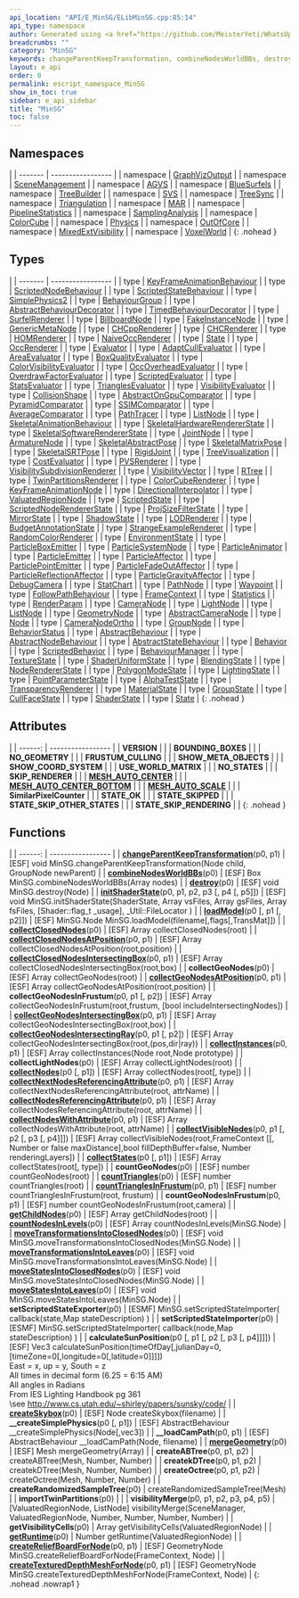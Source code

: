 ```yaml
---
api_location: "API/E_MinSG/ELibMinSG.cpp:85:14"
api_type: namespace
author: Generated using <a href="https://github.com/MeisterYeti/WhatsUpDoc">WhatsUpDoc</a>
breadcrumbs: ""
category: "MinSG"
keywords: changeParentKeepTransformation, combineNodesWorldBBs, destroy, initShaderState, loadModel, collectClosedNodes, collectClosedNodesAtPosition, collectClosedNodesIntersectingBox, collectGeoNodes, collectGeoNodesAtPosition, collectGeoNodesInFrustum, collectGeoNodesIntersectingBox, collectGeoNodesIntersectingRay, collectInstances, collectLightNodes, collectNodes, collectNextNodesReferencingAttribute, collectNodesReferencingAttribute, collectNodesWithAttribute, collectVisibleNodes, collectStates, countGeoNodes, countTriangles, countTrianglesInFrustum, countGeoNodesInFrustum, getChildNodes, countNodesInLevels, moveTransformationsIntoClosedNodes, moveTransformationsIntoLeaves, moveStatesIntoClosedNodes, moveStatesIntoLeaves, setScriptedStateExporter, setScriptedStateImporter, calculateSunPosition, createSkybox, __createSimplePhysics, __loadCamPath, mergeGeometry, createABTree, createkDTree, createOctree, createRandomizedSampleTree, importTwinPartitions, visibilityMerge, getVisibilityCells, getRuntime, createReliefBoardForNode, createTexturedDepthMeshForNode, VERSION, BOUNDING_BOXES, NO_GEOMETRY, FRUSTUM_CULLING, SHOW_META_OBJECTS, SHOW_COORD_SYSTEM, USE_WORLD_MATRIX, NO_STATES, SKIP_RENDERER, MESH_AUTO_CENTER, MESH_AUTO_CENTER_BOTTOM, MESH_AUTO_SCALE, SimilarPixelCounter, STATE_OK, STATE_SKIPPED, STATE_SKIP_OTHER_STATES, STATE_SKIP_RENDERING
layout: e_api
order: 0
permalink: escript_namespace_MinSG
show_in_toc: true
sidebar: e_api_sidebar
title: "MinSG"
toc: false
---
```


## Namespaces

|
| ------- | ----------------- |
| namespace | [GraphVizOutput](escript_namespace_MinSG_GraphVizOutput) |
| namespace | [SceneManagement](escript_namespace_MinSG_SceneManagement) |
| namespace | [AGVS](escript_namespace_MinSG_AGVS) |
| namespace | [BlueSurfels](escript_namespace_MinSG_BlueSurfels) |
| namespace | [TreeBuilder](escript_namespace_MinSG_TreeBuilder) |
| namespace | [SVS](escript_namespace_MinSG_SVS) |
| namespace | [TreeSync](escript_namespace_MinSG_TreeSync) |
| namespace | [Triangulation](escript_namespace_MinSG_Triangulation) |
| namespace | [MAR](escript_namespace_MinSG_MAR) |
| namespace | [PipelineStatistics](escript_namespace_MinSG_PipelineStatistics) |
| namespace | [SamplingAnalysis](escript_namespace_MinSG_SamplingAnalysis) |
| namespace | [ColorCube](escript_namespace_MinSG_ColorCube) |
| namespace | [Physics](escript_namespace_MinSG_Physics) |
| namespace | [OutOfCore](escript_namespace_MinSG_OutOfCore) |
| namespace | [MixedExtVisibility](escript_namespace_MinSG_MixedExtVisibility) |
| namespace | [VoxelWorld](escript_namespace_MinSG_VoxelWorld) |
{: .nohead }

## Types

|
| ------- | ----------------- |
| type | [KeyFrameAnimationBehaviour](escript_type_MinSG_KeyFrameAnimationBehaviour) |
| type | [ScriptedNodeBehaviour](escript_type_MinSG_ScriptedNodeBehaviour) |
| type | [ScriptedStateBehaviour](escript_type_MinSG_ScriptedStateBehaviour) |
| type | [SimplePhysics2](escript_type_MinSG_SimplePhysics2) |
| type | [BehaviourGroup](escript_type_MinSG_BehaviourGroup) |
| type | [AbstractBehaviourDecorator](escript_type_MinSG_AbstractBehaviourDecorator) |
| type | [TimedBehaviourDecorator](escript_type_MinSG_TimedBehaviourDecorator) |
| type | [SurfelRenderer](escript_type_MinSG_SurfelRenderer) |
| type | [BillboardNode](escript_type_MinSG_BillboardNode) |
| type | [FakeInstanceNode](escript_type_MinSG_FakeInstanceNode) |
| type | [GenericMetaNode](escript_type_MinSG_GenericMetaNode) |
| type | [CHCppRenderer](escript_type_MinSG_CHCppRenderer) |
| type | [CHCRenderer](escript_type_MinSG_CHCRenderer) |
| type | [HOMRenderer](escript_type_MinSG_HOMRenderer) |
| type | [NaiveOccRenderer](escript_type_MinSG_NaiveOccRenderer) |
| type | [State](escript_type_MinSG_State) |
| type | [OccRenderer](escript_type_MinSG_OccRenderer) |
| type | [Evaluator](escript_type_MinSG_Evaluator) |
| type | [AdaptCullEvaluator](escript_type_MinSG_AdaptCullEvaluator) |
| type | [AreaEvaluator](escript_type_MinSG_AreaEvaluator) |
| type | [BoxQualityEvaluator](escript_type_MinSG_BoxQualityEvaluator) |
| type | [ColorVisibilityEvaluator](escript_type_MinSG_ColorVisibilityEvaluator) |
| type | [OccOverheadEvaluator](escript_type_MinSG_OccOverheadEvaluator) |
| type | [OverdrawFactorEvaluator](escript_type_MinSG_OverdrawFactorEvaluator) |
| type | [ScriptedEvaluator](escript_type_MinSG_ScriptedEvaluator) |
| type | [StatsEvaluator](escript_type_MinSG_StatsEvaluator) |
| type | [TrianglesEvaluator](escript_type_MinSG_TrianglesEvaluator) |
| type | [VisibilityEvaluator](escript_type_MinSG_VisibilityEvaluator) |
| type | [CollisionShape](escript_type_MinSG_Physics_CollisionShape) |
| type | [AbstractOnGpuComparator](escript_type_MinSG_AbstractOnGpuComparator) |
| type | [PyramidComparator](escript_type_MinSG_PyramidComparator) |
| type | [SSIMComparator](escript_type_MinSG_SSIMComparator) |
| type | [AverageComparator](escript_type_MinSG_AverageComparator) |
| type | [PathTracer](escript_type_MinSG_PathTracer) |
| type | [ListNode](escript_type_MinSG_ListNode) |
| type | [SkeletalAnimationBehaviour](escript_type_MinSG_SkeletalAnimationBehaviour) |
| type | [SkeletalHardwareRendererState](escript_type_MinSG_SkeletalHardwareRendererState) |
| type | [SkeletalSoftwareRendererState](escript_type_MinSG_SkeletalSoftwareRendererState) |
| type | [JointNode](escript_type_MinSG_JointNode) |
| type | [ArmatureNode](escript_type_MinSG_ArmatureNode) |
| type | [SkeletalAbstractPose](escript_type_MinSG_SkeletalAbstractPose) |
| type | [SkeletalMatrixPose](escript_type_MinSG_SkeletalMatrixPose) |
| type | [SkeletalSRTPose](escript_type_MinSG_SkeletalSRTPose) |
| type | [RigidJoint](escript_type_MinSG_RigidJoint) |
| type | [TreeVisualization](escript_type_MinSG_TreeVisualization) |
| type | [CostEvaluator](escript_type_MinSG_CostEvaluator) |
| type | [PVSRenderer](escript_type_MinSG_PVSRenderer) |
| type | [VisibilitySubdivisionRenderer](escript_type_MinSG_VisibilitySubdivisionRenderer) |
| type | [VisibilityVector](escript_type_MinSG_VisibilityVector) |
| type | [RTree](escript_type_MinSG_RTree) |
| type | [TwinPartitionsRenderer](escript_type_MinSG_TwinPartitionsRenderer) |
| type | [ColorCubeRenderer](escript_type_MinSG_ColorCubeRenderer) |
| type | [KeyFrameAnimationNode](escript_type_MinSG_KeyFrameAnimationNode) |
| type | [DirectionalInterpolator](escript_type_MinSG_DirectionalInterpolator) |
| type | [ValuatedRegionNode](escript_type_MinSG_ValuatedRegionNode) |
| type | [ScriptedState](escript_type_MinSG_ScriptedState) |
| type | [ScriptedNodeRendererState](escript_type_MinSG_ScriptedNodeRendererState) |
| type | [ProjSizeFilterState](escript_type_MinSG_ProjSizeFilterState) |
| type | [MirrorState](escript_type_MinSG_MirrorState) |
| type | [ShadowState](escript_type_MinSG_ShadowState) |
| type | [LODRenderer](escript_type_MinSG_LODRenderer) |
| type | [BudgetAnnotationState](escript_type_MinSG_BudgetAnnotationState) |
| type | [StrangeExampleRenderer](escript_type_MinSG_StrangeExampleRenderer) |
| type | [RandomColorRenderer](escript_type_MinSG_RandomColorRenderer) |
| type | [EnvironmentState](escript_type_MinSG_EnvironmentState) |
| type | [ParticleBoxEmitter](escript_type_MinSG_ParticleBoxEmitter) |
| type | [ParticleSystemNode](escript_type_MinSG_ParticleSystemNode) |
| type | [ParticleAnimator](escript_type_MinSG_ParticleAnimator) |
| type | [ParticleEmitter](escript_type_MinSG_ParticleEmitter) |
| type | [ParticleAffector](escript_type_MinSG_ParticleAffector) |
| type | [ParticlePointEmitter](escript_type_MinSG_ParticlePointEmitter) |
| type | [ParticleFadeOutAffector](escript_type_MinSG_ParticleFadeOutAffector) |
| type | [ParticleReflectionAffector](escript_type_MinSG_ParticleReflectionAffector) |
| type | [ParticleGravityAffector](escript_type_MinSG_ParticleGravityAffector) |
| type | [DebugCamera](escript_type_MinSG_DebugCamera) |
| type | [StatChart](escript_type_MinSG_StatChart) |
| type | [PathNode](escript_type_MinSG_PathNode) |
| type | [Waypoint](escript_type_MinSG_Waypoint) |
| type | [FollowPathBehaviour](escript_type_MinSG_FollowPathBehaviour) |
| type | [FrameContext](escript_type_MinSG_FrameContext) |
| type | [Statistics](escript_type_MinSG_Statistics) |
| type | [RenderParam](escript_type_MinSG_RenderParam) |
| type | [CameraNode](escript_type_MinSG_CameraNode) |
| type | [LightNode](escript_type_MinSG_LightNode) |
| type | [ListNode](escript_type_MinSG_ListNode) |
| type | [GeometryNode](escript_type_MinSG_GeometryNode) |
| type | [AbstractCameraNode](escript_type_MinSG_AbstractCameraNode) |
| type | [Node](escript_type_MinSG_Node) |
| type | [CameraNodeOrtho](escript_type_MinSG_CameraNodeOrtho) |
| type | [GroupNode](escript_type_MinSG_GroupNode) |
| type | [BehaviorStatus](escript_type_MinSG_BehaviorStatus) |
| type | [AbstractBehaviour](escript_type_MinSG_AbstractBehaviour) |
| type | [AbstractNodeBehaviour](escript_type_MinSG_AbstractNodeBehaviour) |
| type | [AbstractStateBehaviour](escript_type_MinSG_AbstractStateBehaviour) |
| type | [Behavior](escript_type_MinSG_Behavior) |
| type | [ScriptedBehavior](escript_type_MinSG_ScriptedBehavior) |
| type | [BehaviourManager](escript_type_MinSG_BehaviourManager) |
| type | [TextureState](escript_type_MinSG_TextureState) |
| type | [ShaderUniformState](escript_type_MinSG_ShaderUniformState) |
| type | [BlendingState](escript_type_MinSG_BlendingState) |
| type | [NodeRendererState](escript_type_MinSG_NodeRendererState) |
| type | [PolygonModeState](escript_type_MinSG_PolygonModeState) |
| type | [LightingState](escript_type_MinSG_LightingState) |
| type | [PointParameterState](escript_type_MinSG_PointParameterState) |
| type | [AlphaTestState](escript_type_MinSG_AlphaTestState) |
| type | [TransparencyRenderer](escript_type_MinSG_TransparencyRenderer) |
| type | [MaterialState](escript_type_MinSG_MaterialState) |
| type | [GroupState](escript_type_MinSG_GroupState) |
| type | [CullFaceState](escript_type_MinSG_CullFaceState) |
| type | [ShaderState](escript_type_MinSG_ShaderState) |
| type | [State](escript_type_MinSG_State) |
{: .nohead }

## Attributes

|
| ------: | ----------------- |
| **VERSION** | |
| **BOUNDING_BOXES** | |
| **NO_GEOMETRY** | |
| **FRUSTUM_CULLING** | |
| **SHOW_META_OBJECTS** | |
| **SHOW_COORD_SYSTEM** | |
| **USE_WORLD_MATRIX** | |
| **NO_STATES** | |
| **SKIP_RENDERER** | |
| **[MESH_AUTO_CENTER](namespaceMinSG#group%5F%5Fhelper_1ga9dd03af4d35b77dba7dda9fd83fa6f8f)** | |
| **[MESH_AUTO_CENTER_BOTTOM](namespaceMinSG#group%5F%5Fhelper_1ga5563cc06564bd26e8d21b2e53877dea4)** | |
| **[MESH_AUTO_SCALE](namespaceMinSG#group%5F%5Fhelper_1ga28787693ae877a8ecfa26ad5a6b57799)** | |
| **SimilarPixelCounter** | |
| **STATE_OK** | |
| **STATE_SKIPPED** | |
| **STATE_SKIP_OTHER_STATES** | |
| **STATE_SKIP_RENDERING** | |
{: .nohead }
## Functions

|
| ------: | ----------------- |
| **[changeParentKeepTransformation](namespaceMinSG#group%5F%5Fhelper_1gab8851442935e12191bab1f11880b1012)**(p0, p1) | [ESF] void MinSG.changeParentKeepTransformation(Node child, GroupNode newParent) |
| **[combineNodesWorldBBs](namespaceMinSG#group%5F%5Fhelper_1ga1a39715323611810872cbb158adcba3d)**(p0) | [ESF] Box MinSG.combineNodesWorldBBs(Array nodes) |
| **[destroy](namespaceMinSG#group%5F%5Fhelper_1ga7af3abfddb776e1c239514ca12f5826f)**(p0) | [ESF] void MinSG.destroy(Node) |
| **[initShaderState](namespaceMinSG#group%5F%5Fhelper_1gad4355f0aca7b183ca835955c273a6a08)**(p0, p1, p2, p3 [, p4 [, p5]]) | [ESF] void MinSG.initShaderState(ShaderState, Array vsFiles, Array gsFiles, Array fsFiles, [Shader::flag_t _usage], _Util::FileLocator ) |
| **[loadModel](namespaceMinSG#group%5F%5Fhelper_1gab6a16d83763ffede5b09e6bc0913e670)**(p0 [, p1 [, p2]]) | [ESF] MinSG.Node MinSG.loadModel(filename[,flags[,TransMat]]) |
| **[collectClosedNodes](namespaceMinSG#group%5F%5Fhelper_1gaf1d72216aec044beebce261bfe81ca6f)**(p0) | [ESF] Array collectClosedNodes(root) |
| **[collectClosedNodesAtPosition](namespaceMinSG#group%5F%5Fhelper_1gafa4785148e14e1e8bc518191f39262f0)**(p0, p1) | [ESF] Array collectClosedNodesAtPosition(root,position) |
| **[collectClosedNodesIntersectingBox](namespaceMinSG#group%5F%5Fhelper_1gaadba07a8626b36e73f70ec2c336d684c)**(p0, p1) | [ESF] Array collectClosedNodesIntersectingBox(root,box) |
| **collectGeoNodes**(p0) | [ESF] Array collectGeoNodes(root) |
| **[collectGeoNodesAtPosition](namespaceMinSG#group%5F%5Fhelper_1ga0762a00fc34c341b9da660baa6ee8b59)**(p0, p1) | [ESF] Array collectGeoNodesAtPosition(root,position) |
| **collectGeoNodesInFrustum**(p0, p1 [, p2]) | [ESF] Array collectGeoNodesInFrustum(root,frustum, [bool includeIntersectingNodes]) |
| **[collectGeoNodesIntersectingBox](namespaceMinSG#group%5F%5Fhelper_1ga9e77b937371be402e16a0db8d7cc7fb4)**(p0, p1) | [ESF] Array collectGeoNodesIntersectingBox(root,box) |
| **[collectGeoNodesIntersectingRay](namespaceMinSG#group%5F%5Fhelper_1gad214eb99074b723badda8802184f65d8)**(p0, p1 [, p2]) | [ESF] Array collectGeoNodesIntersectingBox(root,(pos,dir\|ray)) |
| **[collectInstances](namespaceMinSG#group%5F%5Fhelper_1ga8509b020993e4169ce2c2bcb0b89e7aa)**(p0, p1) | [ESF] Array collectInstances(Node root,Node prototype) |
| **collectLightNodes**(p0) | [ESF] Array collectLightNodes(root) |
| **[collectNodes](namespaceMinSG#group%5F%5Fhelper_1gabb05e6ca67df6597da7597313a12e792)**(p0 [, p1]) | [ESF] Array collectNodes(root[, type]) |
| **[collectNextNodesReferencingAttribute](namespaceMinSG#group%5F%5Fhelper_1ga7f59a285d0e0e46452589a2ce5b46725)**(p0, p1) | [ESF] Array collectNextNodesReferencingAttribute(root, attrName) |
| **[collectNodesReferencingAttribute](namespaceMinSG#group%5F%5Fhelper_1gad5d80b086cf2ef0fbdb690ddb23173f9)**(p0, p1) | [ESF] Array collectNodesReferencingAttribute(root, attrName) |
| **[collectNodesWithAttribute](namespaceMinSG#group%5F%5Fhelper_1ga959a8d1bcdc5b9f2ae6b154cc8632204)**(p0, p1) | [ESF] Array collectNodesWithAttribute(root, attrName) |
| **[collectVisibleNodes](namespaceMinSG#group%5F%5Fhelper_1ga059e5b3335708be06078ceb8da3e816f)**(p0, p1 [, p2 [, p3 [, p4]]]) | [ESF] Array collectVisibleNodes(root,FrameContext [[, Number or false maxDistance],bool fillDepthBuffer=false, Number renderingLayers]) |
| **[collectStates](namespaceMinSG#group%5F%5Fhelper_1ga2f34e1fa17f622ecfc88080e97bfc257)**(p0 [, p1]) | [ESF] Array collectStates(root[, type]) |
| **countGeoNodes**(p0) | [ESF] number countGeoNodes(root) |
| **[countTriangles](namespaceMinSG#group%5F%5Fhelper_1gafbf7ee1c36c501dc97610ec5d7a8fc6e)**(p0) | [ESF] number countTriangles(root) |
| **[countTrianglesInFrustum](namespaceMinSG#group%5F%5Fhelper_1ga16e71ab2b39aaebdd2f14c4f1400fac1)**(p0, p1) | [ESF] number countTrianglesInFrustum(root, frustum) |
| **countGeoNodesInFrustum**(p0, p1) | [ESF] number countGeoNodesInFrustum(root,camera) |
| **[getChildNodes](namespaceMinSG#group%5F%5Fhelper_1gae6659312c6a6aaf9868ccd4e448d9e62)**(p0) | [ESF] Array getChildNodes(root) |
| **[countNodesInLevels](namespaceMinSG#group%5F%5Fhelper_1gafa261f1c3a1d87c704cc96b86e5f705b)**(p0) | [ESF] Array countNodesInLevels(MinSG.Node) |
| **[moveTransformationsIntoClosedNodes](namespaceMinSG#group%5F%5Fhelper_1ga4a11a573656e2a733fea659913967a17)**(p0) | [ESF] void MinSG.moveTransformationsIntoClosedNodes(MinSG.Node) |
| **[moveTransformationsIntoLeaves](namespaceMinSG#group%5F%5Fhelper_1ga3b302b530bb84af8ca65c8317bc6f619)**(p0) | [ESF] void MinSG.moveTransformationsIntoLeaves(MinSG.Node) |
| **[moveStatesIntoClosedNodes](namespaceMinSG#group%5F%5Fhelper_1ga14af6b0f8daccc1574b661d33bd934dd)**(p0) | [ESF] void MinSG.moveStatesIntoClosedNodes(MinSG.Node) |
| **[moveStatesIntoLeaves](namespaceMinSG#group%5F%5Fhelper_1gad83113baa2c331880e02a53772855514)**(p0) | [ESF] void MinSG.moveStatesIntoLeaves(MinSG.Node) |
| **setScriptedStateExporter**(p0) | [ESMF] MinSG.setScriptedStateImporter( callback(state,Map stateDescription) ) |
| **setScriptedStateImporter**(p0) | [ESMF] MinSG.setScriptedStateImporter( callback(node,Map stateDescription) ) |
| **calculateSunPosition**(p0 [, p1 [, p2 [, p3 [, p4]]]]) | [ESF] Vec3 calculateSunPosition(timeOfDay[,julianDay=0,[timeZone=0[,longitude=0[,latitude=0]]]])<br/>East = x,  up = y, South = z<br/>All times in decimal form (6.25 = 6:15 AM)<br/>All angles in Radians<br/>From IES Lighting Handbook pg 361<br/>\see http://www.cs.utah.edu/~shirley/papers/sunsky/code/ |
| **[createSkybox](classMinSG_1_1SkyboxState#classMinSG_1_1SkyboxState_1ae36a23412279edc59a6e5e4c32d51e17)**(p0) | [ESF] Node createSkybox(filename) |
| **__createSimplePhysics**(p0 [, p1]) | [ESF] AbstractBehaviour __createSimplePhysics(Node[,vec3]) |
| **__loadCamPath**(p0, p1) | [ESF] AbstractBehaviour __loadCamPath(Node, filename) |
| **[mergeGeometry](classMinSG_1_1TriangleTrees_1_1Builder#classMinSG_1_1TriangleTrees_1_1Builder_1aed8fa83f6a27da2401d618718b10393f)**(p0) | [ESF] Mesh mergeGeometry(Array) |
| **createABTree**(p0, p1, p2) | createABTree(Mesh, Number, Number) |
| **createkDTree**(p0, p1, p2) | createkDTree(Mesh, Number, Number) |
| **createOctree**(p0, p1, p2) | createOctree(Mesh, Number, Number) |
| **createRandomizedSampleTree**(p0) | createRandomizedSampleTree(Mesh) |
| **importTwinPartitions**(p0) |  |
| **visibilityMerge**(p0, p1, p2, p3, p4, p5) | [ValuatedRegionNode, ListNode] visibilityMerge(SceneManager, ValuatedRegionNode, Number, Number, Number, Number) |
| **getVisibilityCells**(p0) | Array getVisibilityCells(ValuatedRegionNode) |
| **[getRuntime](classMinSG_1_1VisibilityMerge_1_1Helper#classMinSG_1_1VisibilityMerge_1_1Helper_1ae38068ae86d9bbe182de22b9dd5a3706)**(p0) | Number getRuntime(ValuatedRegionNode) |
| **[createReliefBoardForNode](namespaceMinSG_1_1ImpostorFactory#namespaceMinSG_1_1ImpostorFactory_1a61c72401d6f8d17ca2bcdc6353121ca4)**(p0, p1) | [ESF] GeometryNode MinSG.createReliefBoardForNode(FrameContext, Node) |
| **[createTexturedDepthMeshForNode](namespaceMinSG_1_1ImpostorFactory#namespaceMinSG_1_1ImpostorFactory_1a5ef758bf0c8264ab18d08ed621121043)**(p0, p1) | [ESF] GeometryNode MinSG.createTexturedDepthMeshForNode(FrameContext, Node) |
{: .nohead .nowrap1 }
